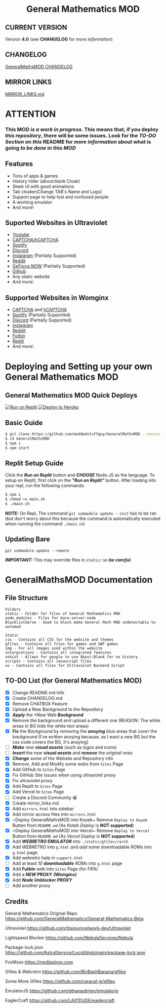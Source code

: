 <h1 align="center">General Mathematics MOD</h1>

## CURRENT VERSION
Version **4.0** (see **CHANGELOG** for *more information*)

## CHANGELOG
[GeneralMathsMOD CHANGELOG](CHANGELOG.md)

## MIRROR LINKS
[MIRROR_LINKS.md](MIRROR_LINKS.md)

# ATTENTION
### This MOD *is a **work in progress***. This means that, if you **deploy** *this repository*, there will be **some issues**. Look for the ***TO-DO** Section* on *this* **README** for *more information* about what is going *to be done* in this ***MOD***

## Features 
- Tons of apps & games
- History hider (about:blank Cloak)
- Sleek UI with good animations
- Tab cloaker(Change TAB's Name and Logo)
- Support page to help lost and confused people
- A working emulator
- And more!

## Suported Websites in Ultraviolet
- [Youtube](https://www.youtube.com)
- [CAPTCHA/hCAPTCHA](https://www.captcha.net)
- [Spotify](https://spotify.com)
- [Discord](https://discord.com)
- [Instagram](https://instagram.com/) (Partially Supported)
- [Reddit](https://reddit.com)
- [GeForce NOW](https://play.geforcenow.com/) (Partially Supported)
- [Github](https://github.com/)
- Any static website
- And more❕

## Supported Websites in Womginx
- [CAPTCHA](https://captcha.net) and [hCAPTCHA](https://hcaptcha.net)
- [Spotify](https://open.spotify.com/) (Partially Supported)
- [Discord](https://discord.com/) (Partially Supported)
- [Instagram](https://instagram.com)
- [Reddit](https://reddit.com)
- [Futbin](https://futbin.com)
- [Replit](https://replit.com/)
- And more❕

# Deploying and Setting up your own General Mathematics MOD

## General Mathematics MOD Quick Deploys

[![Run on Replit](https://raw.githubusercontent.com/BinBashBanana/deploy-buttons/master/buttons/remade/replit.svg)](https://replit.com/github/moddedstuffguy/GeneralMathsMOD)
[![Deploy to Heroku](https://raw.githubusercontent.com/BinBashBanana/deploy-buttons/master/buttons/remade/heroku.svg)](https://heroku.com/deploy/?template=https://github.com/moddedstuffguy/GeneralMathsMOD)

## Basic Guide

```sh
$ git clone https://github.com/moddedstuffguy/GeneralMathsMOD --recursive
$ cd GeneralMathsMOD
$ npm i
$ npm start
```

## Replit Setup Guide

Click the ***Run on Replit*** button and ***CHOOSE*** Node.JS as the language.
To setup on Replit, first click on the ***"Run on Replit"*** button. After loading into your repl, run the following commands:
```sh
$ npm i
$ chmod +x main.sh
$ ./main.sh
```
**NOTE:** On Repl, The command `git submodule update --init` has to be ran (but don't worry about this because the command is automatically executed when running the command `./main.sh`)

## Updating Bare
```
git submodule update --remote
```

***IMPORTANT:*** This may override files in `static/` so ***be careful***.

# GeneralMathsMOD Documentation

## File Structure
```
Folders
static - Folder for files of General Mathematics MOD
node_modules - Files for bare-server-node
BlacklistServe - Used to block make General Math MOD undetectable to automod

Static
css - Contains all CSS for the website and themes
gfiles - Contains all files for games and SWF games
img - For all images used within the website
intergrations - Contains all integrated features
nohist - Allows for people to use About:Blank for no history
scripts - Contains all Javascript files
uv - Contains all files for Ultraviolet Backend Script
```

## TO-DO List (for General Mathematics MOD)

- [x] Change README.md Info
- [x] Create CHANGELOG.md
- [x] Remove CHATBOX Feature
- [x] Upload a New Background to the Repository
- [x] ***Apply*** the *New Web ***Background***
- [x] Remove the background and upload a different one (REASON: The white areas in BG hide the white text areas)
- [x] **Fix** the *Background* by removing the ***anoying*** blue areas that *cover* the *background* (I've written anoying because, as I want a new BG but the css code covers the BG, it's anoying)
- [ ] ***Make*** *new* ***visual assets*** (such as *logos* and *icons*)
- [ ] ***Insert*** the *new **visual assets*** and ***remove*** the *original* ones
- [x] ***Change*** some of the Website and Repository info
- [x] Remove, Add and Modify some webs from `Sites` Page
- [x] Add GitHub to `Sites` Page
- [x] Fix GitHub Site issues when using ultraviolet proxy
- [x] Fix ultraviolet proxy
- [x] Add Replit to `Sites` Page
- [x] Add Vercel to `Sites` Page
- [ ] Create a Discord Community 😁
- [x] Create mirror_links.md
- [x] Add `mirrors.html` into sidebar
- [x] Add mirror access files into `mirrors.html`
- [x] ~Deploy GeneralMathsMOD into Koyeb~ Remove `Deploy to Koyeb` Button from `README.md` (As *Koteb Deploy* is **NOT supported**)
- [x] ~Deploy GeneralMathsMOD into Vercel~ Remove `Deploy to Vercel` Button from `README.md` (As *Vercel Deploy* is **NOT supported**)
- [x] Add ***WEBRETRO EMULATOR*** into `./static/gfiles/rarch`
- [x] Add *WEBRETRO* into `g.html` and *add* some downloadable ROMs into `g.html` page.
- [x] Add webretro help in `support.html`
- [ ] Add at least *10 **downloadable** ROMs* into `g.html` page
- [x] Add **Futbin** web into `Sites` Page (for FIFA)
- [x] Add a ***NEW* PROXY** ***(Womginx)***
- [x] Add ***Node Unblocker PROXY***
- [ ] Add another proxy

## Credits

General Mathematics Original Repo https://github.com/GeneralMathematics/General-Mathematics-Beta

Ultraviolet https://github.com/titaniumnetwork-dev/Ultraviolet

Lightspeed Blocker https://github.com/NebulaServices/Nebula

Package-lock.json https://github.com/AstralService/Lucid/blob/main/package-lock.json

FoxMoss https://mediaology.com

Gfiles & Webretro https://github.com/BinBashBanana/gfiles

Some More Gfiles https://github.com/caracal-js/gfiles

EmulatorJS https://github.com/ethanaobrien/emulatorjs

EaglerCraft https://github.com/LAX1DUDE/eaglercraft
